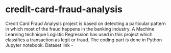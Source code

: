 # credit-card-fraud-analysis
Credit Card Fraud Analysis project is based on detecting a particular pattern in which most of the fraud happens in the banking industry. A Machine Learning technique Logistic Regression has used in this project which classifies a transaction as legit or fraud. The coding part is done in Python Jupyter notebook.
Dataset link - 
